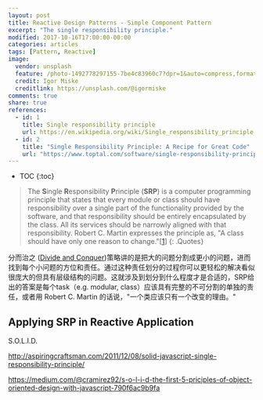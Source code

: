 ```yaml
---
layout: post
title: Reactive Design Patterns - Simple Component Pattern
excerpt: "The single responsibility principle."
modified: 2017-10-16T17:00:00-00:00
categories: articles
tags: [Pattern, Reactive]
image:
  vendor: unsplash
  feature: /photo-1492778297155-7be4c83960c7?dpr=1&auto=compress,format&fit=crop&w=1950&h=&q=80&cs=tinysrgb&crop=
  credit: Igor Miske
  creditlink: https://unsplash.com/@igormiske
comments: true
share: true
references:
  - id: 1
    title: Single responsibility principle
    url: https://en.wikipedia.org/wiki/Single_responsibility_principle
  - id: 2
    title: "Single Responsibility Principle: A Recipe for Great Code"
    url: "https://www.toptal.com/software/single-responsibility-principle"
---
```


* TOC
{:toc}

> The **S**ingle **R**esponsibility **P**rinciple (**SRP**) is a computer programming principle that states that every module or class should have responsibility over a single part of the functionality provided by the software, and that responsibility should be entirely encapsulated by the class. All its services should be narrowly aligned with that responsibility. Robert C. Martin expresses the principle as, "A class should have only one reason to change."[[1](#reference-1)]
{: .Quotes}

分而治之 ([Divide and Conquer](https://en.wikipedia.org/wiki/Divide_and_rule))策略讲的是把大的问题分割成更小的问题，进而找到每个小问题的方位和责任。通过这种责任划分的过程你可以更轻松的解决看似很庞大的但具有层级结构的问题。这就涉及到划分到什么程度才是合适的，SRP给出的答案是每个task（e.g. modular, class）应该具有完整的不可分割的单独的责任，或者用 Robert C. Martin 的话说，"一个类应该只有一个改变的理由。"

## Applying SRP in Reactive Application

S.O.L.I.D.

http://aspiringcraftsman.com/2011/12/08/solid-javascript-single-responsibility-principle/

https://medium.com/@cramirez92/s-o-l-i-d-the-first-5-priciples-of-object-oriented-design-with-javascript-790f6ac9b9fa
